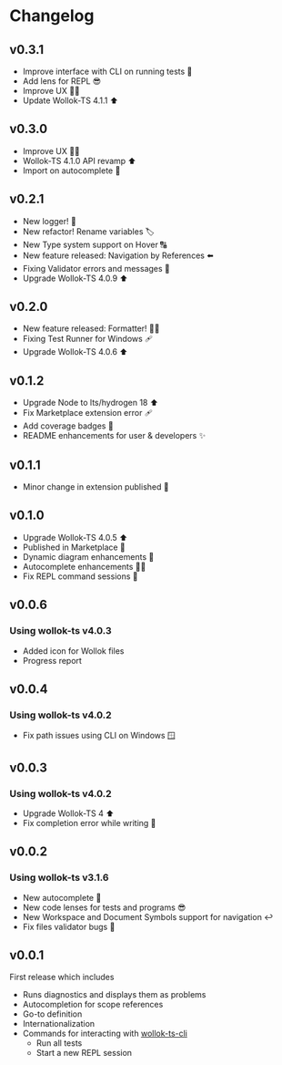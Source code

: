 # Changelog

## v0.3.1
- Improve interface with CLI on running tests 🚦
- Add lens for REPL 😎
- Improve UX 🧑‍💻
- Update Wollok-TS 4.1.1 ⬆️

## v0.3.0
- Improve UX 🧑‍💻
- Wollok-TS 4.1.0 API revamp ⬆️
- Import on autocomplete 📝

## v0.2.1
- New logger! 📝
- New refactor! Rename variables 🏷️
- New Type system support on Hover 🔠
- New feature released: Navigation by References ⬅️
- Fixing Validator errors and messages 🧐
- Upgrade Wollok-TS 4.0.9 ⬆️

## v0.2.0

- New feature released: Formatter! 💅🏼
- Fixing Test Runner for Windows 🩹
- Upgrade Wollok-TS 4.0.6 ⬆️

## v0.1.2

- Upgrade Node to lts/hydrogen 18 ⬆️
- Fix Marketplace extension error 🩹
- Add coverage badges 🎯
- README enhancements for user & developers ✨

## v0.1.1

- Minor change in extension published 🔴

## v0.1.0

- Upgrade Wollok-TS 4.0.5 ⬆️
- Published in Marketplace 🌈
- Dynamic diagram enhancements 🔵
- Autocomplete enhancements ✍🏼
- Fix REPL command sessions 🐛

## v0.0.6

### Using wollok-ts v4.0.3

- Added icon for Wollok files
- Progress report

## v0.0.4

### Using wollok-ts v4.0.2

- Fix path issues using CLI on Windows 🪟

## v0.0.3

### Using wollok-ts v4.0.2

- Upgrade Wollok-TS 4 ⬆️
- Fix completion error while writing 🐛

## v0.0.2

### Using wollok-ts v3.1.6

- New autocomplete 🔢
- New code lenses for tests and programs 😎
- New Workspace and Document Symbols support for navigation ↩️
- Fix files validator bugs 🐛

## v0.0.1

First release which includes

- Runs diagnostics and displays them as problems
- Autocompletion for scope references
- Go-to definition
- Internationalization
- Commands for interacting with [wollok-ts-cli](https://github.com/uqbar-project/wollok-ts-cli)
  - Run all tests
  - Start a new REPL session
